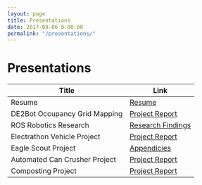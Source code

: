 ```yaml
---
layout: page
title: Presentations
date: 2017-09-06 8:00:00
permalink: "/presentations/"
---
```


<div id="presentation-title" markdown="1">

# Presentations

</div>


<div class="presentation-contents" markdown="1">
    
<div id="presentation-table" markdown="1">

|Title|Link|
|-----|----|
|Resume                         |[Resume](/assets/docs/Tyler-Lee-Resume.pdf)|
|DE2Bot Occupancy Grid Mapping  |[Project Report](/assets/docs/DE2Bot-Report.pdf)|
|ROS Robotics Research          |[Research Findings](/assets/docs/ROS-Report.pdf)|
|Electrathon Vehicle Project    |[Project Report](/assets/docs/Electrathon-Vehicle.pdf)|
|Eagle Scout Project            |[Appendicies](/assets/docs/Eagle-Appendicies.pdf)|
|Automated Can Crusher Project  |[Project Report](/assets/docs/Can-Crusher-Report.pdf)|
|Composting Project             |[Project Report](/assets/docs/Composting-Project.pdf)|

</div>

</div>